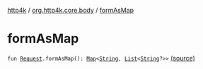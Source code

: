 [http4k](../index.md) / [org.http4k.core.body](index.md) / [formAsMap](./form-as-map.md)

# formAsMap

`fun `[`Request`](../org.http4k.core/-request/index.md)`.formAsMap(): `[`Map`](https://kotlinlang.org/api/latest/jvm/stdlib/kotlin.collections/-map/index.html)`<`[`String`](https://kotlinlang.org/api/latest/jvm/stdlib/kotlin/-string/index.html)`, `[`List`](https://kotlinlang.org/api/latest/jvm/stdlib/kotlin.collections/-list/index.html)`<`[`String`](https://kotlinlang.org/api/latest/jvm/stdlib/kotlin/-string/index.html)`?>>` [(source)](https://github.com/http4k/http4k/blob/master/http4k-core/src/main/kotlin/org/http4k/core/body/FormBody.kt#L14)
